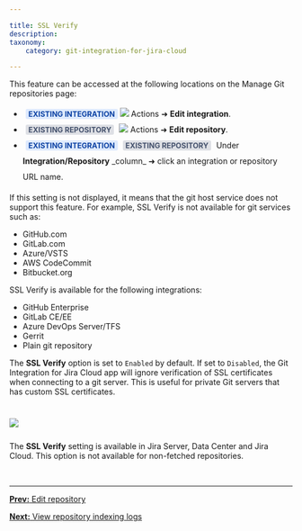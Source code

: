 ```yaml
---

title: SSL Verify
description:
taxonomy:
    category: git-integration-for-jira-cloud

---
```


This feature can be accessed at the following locations on the Manage Git repositories page:

<ul style='line-height:2;'>
    <li>
        <b style='background-color:#DEEAFE; padding:1px 5px; color:#0C42A3; border-radius:3px; margin: 0 0 0 5px; font-size: small;'>EXISTING INTEGRATION</b> <img src='/wp-content/uploads/actions-icon.png' /> Actions ➜ <b>Edit integration</b>.
    </li>
    <li>
        <b style='background-color:#DEE0E5; padding:1px 5px; color:#44516C; border-radius:3px; margin: 0 5px; font-size: small;'>EXISTING REPOSITORY</b> <img src='/wp-content/uploads/actions-icon.png' /> Actions ➜ <b>Edit repository</b>.
    </li>
    <li><b style='background-color:#DEEAFE; padding:1px 5px; color:#0C42A3; border-radius:3px; margin: 0 0 0 5px; font-size: small;'>EXISTING INTEGRATION</b> <b style='background-color:#DEE0E5; padding:1px 5px; color:#44516C; border-radius:3px; margin: 0 5px; font-size: small;'>EXISTING REPOSITORY</b> Under <b>Integration/Repository</b> _column_ ➜ click an integration or repository URL name.
    </li>
</ul>

If this setting is not displayed, it means that the git host service does not support this feature. For example, SSL Verify is not available for git services such as:
*   GitHub.com
*   GitLab.com
*   Azure/VSTS
*   AWS CodeCommit
*   Bitbucket.org

SSL Verify is available for the following integrations:
*   GitHub Enterprise
*   GitLab CE/EE
*   Azure DevOps Server/TFS
*   Gerrit
*   Plain git repository

The **SSL Verify** option is set to `Enabled` by default. If set to `Disabled`, the Git Integration for Jira Cloud app will ignore verification of SSL certificates when connecting to a git server. This is useful for private Git servers that has custom SSL certificates.

<img src='/wp-content/uploads/gij-gitcloud-edit-repo-cfg-ssl-verify.png' style='margin:25px auto;max-width:100%;dispay:block;' />

<div class="bbb-callout bbb--info">
    <div class="irow">
    <div class="ilogobox">
        <span class="logoimg"></span>
    </div>
    <div class="imsgbox">
        The <b>SSL Verify</b> setting is available in Jira Server, Data Center and Jira Cloud. This option is not available for non-fetched repositories.
    </div>
    </div>
</div>

&nbsp;
* * *

[**Prev:** Edit repository](/git-integration-for-jira-cloud/edit-repository-gij-cloud)

[**Next:** View repository indexing logs](/git-integratin-for-jira-cloud/view-repository-indexing-logs-gij-cloud)

